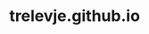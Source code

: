 # trelevje.github.io
<DOCTYPE HTML>
<html>
<head>
 <style>
   h1 {color:
<h1>Jordan Treleven</h1>
</head>
<body>
<h2>Hello</h2>
<p>My name is Jordan Treleven. I am a Junior SMAD major here at JMU, and this is my first html page for Github.</p>
</body>
</html>
